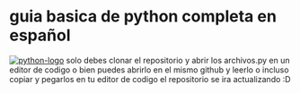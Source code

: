 # guia basica de python completa en español
[![python-logo](https://programacion.net/files/article/20151016121002_python.jpg "python-logo")](https://programacion.net/files/article/20151016121002_python.jpg "python-logo")
solo debes clonar el repositorio y abrir los archivos.py en un editor de codigo o bien puedes abrirlo en el mismo github y leerlo o incluso copiar y pegarlos en tu editor de codigo el repositorio se ira actualizando :D

